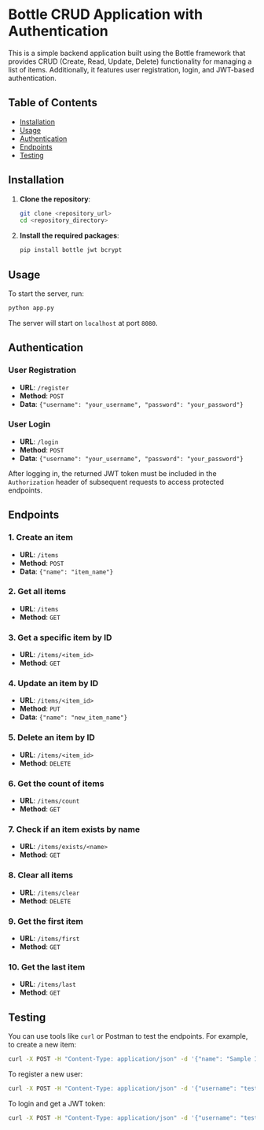 # Bottle CRUD Application with Authentication

This is a simple backend application built using the Bottle framework that provides CRUD (Create, Read, Update, Delete) functionality for managing a list of items. Additionally, it features user registration, login, and JWT-based authentication.

## Table of Contents

- [Installation](#installation)
- [Usage](#usage)
- [Authentication](#authentication)
- [Endpoints](#endpoints)
- [Testing](#testing)

## Installation

1. **Clone the repository**:
   ```bash
   git clone <repository_url>
   cd <repository_directory>
   ```

2. **Install the required packages**:
   ```bash
   pip install bottle jwt bcrypt
   ```

## Usage

To start the server, run:

```bash
python app.py
```

The server will start on `localhost` at port `8080`.

## Authentication

### User Registration

- **URL**: `/register`
- **Method**: `POST`
- **Data**: `{"username": "your_username", "password": "your_password"}`

### User Login

- **URL**: `/login`
- **Method**: `POST`
- **Data**: `{"username": "your_username", "password": "your_password"}`

After logging in, the returned JWT token must be included in the `Authorization` header of subsequent requests to access protected endpoints.

## Endpoints

### 1. Create an item

- **URL**: `/items`
- **Method**: `POST`
- **Data**: `{"name": "item_name"}`

### 2. Get all items

- **URL**: `/items`
- **Method**: `GET`

### 3. Get a specific item by ID

- **URL**: `/items/<item_id>`
- **Method**: `GET`

### 4. Update an item by ID

- **URL**: `/items/<item_id>`
- **Method**: `PUT`
- **Data**: `{"name": "new_item_name"}`

### 5. Delete an item by ID

- **URL**: `/items/<item_id>`
- **Method**: `DELETE`

### 6. Get the count of items

- **URL**: `/items/count`
- **Method**: `GET`

### 7. Check if an item exists by name

- **URL**: `/items/exists/<name>`
- **Method**: `GET`

### 8. Clear all items

- **URL**: `/items/clear`
- **Method**: `DELETE`

### 9. Get the first item

- **URL**: `/items/first`
- **Method**: `GET`

### 10. Get the last item

- **URL**: `/items/last`
- **Method**: `GET`

## Testing

You can use tools like `curl` or Postman to test the endpoints. For example, to create a new item:

```bash
curl -X POST -H "Content-Type: application/json" -d '{"name": "Sample Item"}' http://localhost:8080/items
```

To register a new user:

```bash
curl -X POST -H "Content-Type: application/json" -d '{"username": "testuser", "password": "testpass"}' http://localhost:8080/register
```

To login and get a JWT token:

```bash
curl -X POST -H "Content-Type: application/json" -d '{"username": "testuser", "password": "testpass"}' http://localhost:8080/login
```
